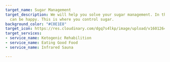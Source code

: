 ```yaml
---
target_name: Sugar Management
target_description: We will help you solve your sugar management. In this world, everything
  can be happy. This is where you control sugar.
background_color: "#C0E1E8"
target_icon: https://res.cloudinary.com/dgq7s4lkp/image/upload/v1601264137/uploads_dev/candy_gichbz.png
target_services:
- service_name: Ketogenic Rehabilition
- service_name: Eating Good Food
- service_name: Infrared Sauna

---
```


